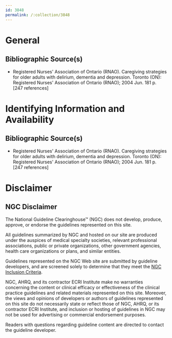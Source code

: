 ```yaml
---
id: 3848
permalink: /:collection/3848
---
```


# General

## Bibliographic Source(s)

- Registered Nurses' Association of Ontario (RNAO). Caregiving strategies for older adults with delirium, dementia and depression. Toronto (ON): Registered Nurses' Association of Ontario (RNAO); 2004 Jun. 181 p. [247 references]

# Identifying Information and Availability

## Bibliographic Source(s)

- Registered Nurses' Association of Ontario (RNAO). Caregiving strategies for older adults with delirium, dementia and depression. Toronto (ON): Registered Nurses' Association of Ontario (RNAO); 2004 Jun. 181 p. [247 references]

# Disclaimer

## NGC Disclaimer

The National Guideline Clearinghouse™ (NGC) does not develop, produce, approve, or endorse the guidelines represented on this site.

All guidelines summarized by NGC and hosted on our site are produced under the auspices of medical specialty societies, relevant professional associations, public or private organizations, other government agencies, health care organizations or plans, and similar entities.

Guidelines represented on the NGC Web site are submitted by guideline developers, and are screened solely to determine that they meet the [NGC Inclusion Criteria](/help-and-about/summaries/inclusion-criteria).

NGC, AHRQ, and its contractor ECRI Institute make no warranties concerning the content or clinical efficacy or effectiveness of the clinical practice guidelines and related materials represented on this site. Moreover, the views and opinions of developers or authors of guidelines represented on this site do not necessarily state or reflect those of NGC, AHRQ, or its contractor ECRI Institute, and inclusion or hosting of guidelines in NGC may not be used for advertising or commercial endorsement purposes.

Readers with questions regarding guideline content are directed to contact the guideline developer.

